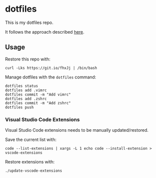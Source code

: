 # dotfiles

This is my dotfiles repo.

It follows the approach described [here](https://developer.atlassian.com/blog/2016/02/best-way-to-store-dotfiles-git-bare-repo/).

## Usage

Restore this repo with:

```
curl -Lks https://git.io/fhxJj | /bin/bash
```

Manage dotfiles with the `dotfiles` command:

```
dotfiles status
dotfiles add .vimrc
dotfiles commit -m "Add vimrc"
dotfiles add .zshrc
dotfiles commit -m "Add zshrc"
dotfiles push
```

### Visual Studio Code Extensions

Visual Studio Code extensions needs to be manually updated/restored.

Save the current list with:

```
code --list-extensions | xargs -L 1 echo code --install-extension > vscode-extensions
```

Restore extensions with:

```
./update-vscode-extensions
```
